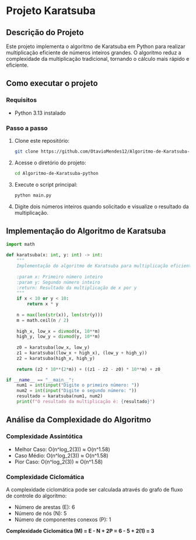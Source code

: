 # Projeto Karatsuba

## Descrição do Projeto
Este projeto implementa o algoritmo de Karatsuba em Python para realizar multiplicação eficiente de números inteiros grandes. O algoritmo reduz a complexidade da multiplicação tradicional, tornando o cálculo mais rápido e eficiente.

## Como executar o projeto

### Requisitos
- Python 3.13 instalado

### Passo a passo
1. Clone este repositório:
   ```bash
   git clone https://github.com/OtavioMendes12/Algoritmo-de-Karatsuba-python.git
   ```
2. Acesse o diretório do projeto:
   ```bash
   cd Algoritmo-de-Karatsuba-python
   ```
3. Execute o script principal:
   ```bash
   python main.py
   ```
4. Digite dois números inteiros quando solicitado e visualize o resultado da multiplicação.

## Implementação do Algoritmo de Karatsuba

```python
import math

def karatsuba(x: int, y: int) -> int:
    """
    Implementação do algoritmo de Karatsuba para multiplicação eficiente de dois números inteiros.
    
    :param x: Primeiro número inteiro
    :param y: Segundo número inteiro
    :return: Resultado da multiplicação de x por y
    """
    if x < 10 or y < 10:
        return x * y
    
    n = max(len(str(x)), len(str(y)))
    m = math.ceil(n / 2)
    
    high_x, low_x = divmod(x, 10**m)
    high_y, low_y = divmod(y, 10**m)
    
    z0 = karatsuba(low_x, low_y)
    z1 = karatsuba((low_x + high_x), (low_y + high_y))
    z2 = karatsuba(high_x, high_y)
    
    return (z2 * 10**(2*m)) + ((z1 - z2 - z0) * 10**m) + z0

if __name__ == "__main__":
    num1 = int(input("Digite o primeiro número: "))
    num2 = int(input("Digite o segundo número: "))
    resultado = karatsuba(num1, num2)
    print(f"O resultado da multiplicação é: {resultado}")
```

## Análise da Complexidade do Algoritmo

### Complexidade Assintótica
- Melhor Caso: O(n^log_2(3)) ≈ O(n^1.58)
- Caso Médio: O(n^log_2(3)) ≈ O(n^1.58)
- Pior Caso: O(n^log_2(3)) ≈ O(n^1.58)

### Complexidade Ciclomática
A complexidade ciclomática pode ser calculada através do grafo de fluxo de controle do algoritmo:

- Número de arestas (E): 6
- Número de nós (N): 5
- Número de componentes conexos (P): 1

**Complexidade Ciclomática (M) = E - N + 2P = 6 - 5 + 2(1) = 3**

